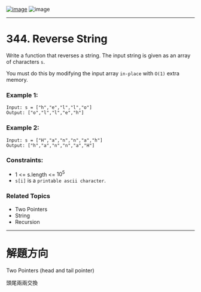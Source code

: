 [![image](https://img.shields.io/badge/Leetcode-Link-blue?logo=leetcode)](https://leetcode.com/problems/reverse-string/)
![image](https://img.shields.io/badge/Difficulty-Easy-green)

---

# 344. Reverse String

Write a function that reverses a string. The input string is given as an array of characters `s`.

You must do this by modifying the input array `in-place` with `O(1)` extra memory.

### Example 1:

```
Input: s = ["h","e","l","l","o"]
Output: ["o","l","l","e","h"]
```

### Example 2:

```
Input: s = ["H","a","n","n","a","h"]
Output: ["h","a","n","n","a","H"]
```

### Constraints:

- 1 <= s.length <= $10^5$
- `s[i]` is a `printable ascii character`.

### Related Topics

- Two Pointers
- String
- Recursion
  
---

# 解題方向

Two Pointers (head and tail pointer)

頭尾兩兩交換